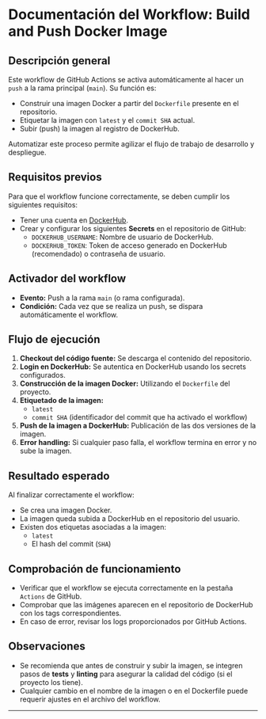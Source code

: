 # Documentación del Workflow: Build and Push Docker Image

## Descripción general
Este workflow de GitHub Actions se activa automáticamente al hacer un `push` a la rama principal (`main`). Su función es:

- Construir una imagen Docker a partir del `Dockerfile` presente en el repositorio.
- Etiquetar la imagen con `latest` y el `commit SHA` actual.
- Subir (push) la imagen al registro de DockerHub.

Automatizar este proceso permite agilizar el flujo de trabajo de desarrollo y despliegue.

## Requisitos previos
Para que el workflow funcione correctamente, se deben cumplir los siguientes requisitos:

- Tener una cuenta en [DockerHub](https://hub.docker.com/).
- Crear y configurar los siguientes **Secrets** en el repositorio de GitHub:
  - `DOCKERHUB_USERNAME`: Nombre de usuario de DockerHub.
  - `DOCKERHUB_TOKEN`: Token de acceso generado en DockerHub (recomendado) o contraseña de usuario.

## Activador del workflow
- **Evento:** Push a la rama `main` (o rama configurada).
- **Condición:** Cada vez que se realiza un push, se dispara automáticamente el workflow.

## Flujo de ejecución
1. **Checkout del código fuente:** Se descarga el contenido del repositorio.
2. **Login en DockerHub:** Se autentica en DockerHub usando los secrets configurados.
3. **Construcción de la imagen Docker:** Utilizando el `Dockerfile` del proyecto.
4. **Etiquetado de la imagen:**
   - `latest`
   - `commit SHA` (identificador del commit que ha activado el workflow)
5. **Push de la imagen a DockerHub:** Publicación de las dos versiones de la imagen.
6. **Error handling:** Si cualquier paso falla, el workflow termina en error y no sube la imagen.

## Resultado esperado
Al finalizar correctamente el workflow:

- Se crea una imagen Docker.
- La imagen queda subida a DockerHub en el repositorio del usuario.
- Existen dos etiquetas asociadas a la imagen:
  - `latest`
  - El hash del commit (`SHA`)

## Comprobación de funcionamiento
- Verificar que el workflow se ejecuta correctamente en la pestaña `Actions` de GitHub.
- Comprobar que las imágenes aparecen en el repositorio de DockerHub con los tags correspondientes.
- En caso de error, revisar los logs proporcionados por GitHub Actions.

## Observaciones
- Se recomienda que antes de construir y subir la imagen, se integren pasos de **tests** y **linting** para asegurar la calidad del código (si el proyecto los tiene).
- Cualquier cambio en el nombre de la imagen o en el Dockerfile puede requerir ajustes en el archivo del workflow.

---

